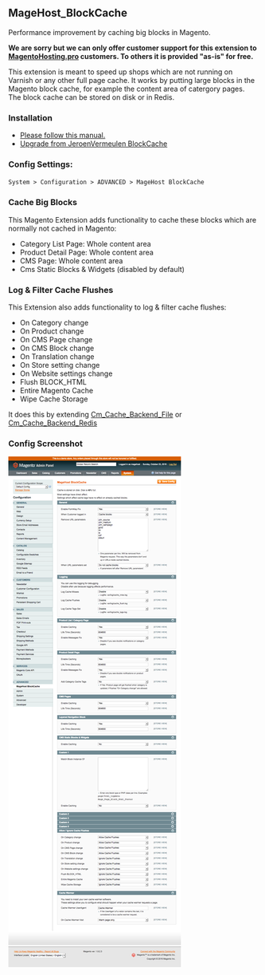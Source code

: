 ## MageHost_BlockCache
Performance improvement by caching big blocks in Magento.

**We are sorry but we can only offer customer support for this extension to [MagentoHosting.pro](https://magentohosting.pro) customers. To others it is provided "as-is" for free.**

This extension is meant to speed up shops which are not running on Varnish or any other full page cache.
It works by putting large blocks in the Magento block cache, for example the content area of catergory pages. The block cache can be stored on disk or in Redis.

### Installation

* [Please follow this manual.](https://github.com/magehost/magehost_blockcache/blob/master/INSTALL.md)
* [Upgrade from JeroenVermeulen BlockCache](https://github.com/magehost/magehost_blockcache/blob/master/UPGRADE.md)

### Config Settings:

`System > Configuration > ADVANCED > MageHost BlockCache`

### Cache Big Blocks
This Magento Extension adds functionality to cache these blocks which are normally not cached in Magento:

* Category List Page: Whole content area
* Product Detail Page: Whole content area
* CMS Page: Whole content area
* Cms Static Blocks & Widgets (disabled by default)

### Log & Filter Cache Flushes
This Extension also adds functionality to log & filter cache flushes:

* On Category change
* On Product change
* On CMS Page change
* On CMS Block change
* On Translation change
* On Store setting change
* On Website settings change
* Flush BLOCK_HTML
* Entire Magento Cache
* Wipe Cache Storage

It does this by extending [Cm_Cache_Backend_File](https://github.com/colinmollenhour/Cm_Cache_Backend_File) or [Cm_Cache_Backend_Redis](https://github.com/colinmollenhour/Cm_Cache_Backend_Redis)

### Config Screenshot
![Config Screenshot](docs/config.png)
